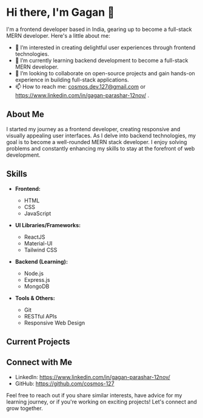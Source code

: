 
# Hi there, I'm Gagan 👋

I'm a frontend developer based in India, gearing up to become a full-stack MERN developer. Here's a little about me:

- 👀 I’m interested in creating delightful user experiences through frontend technologies.
- 🌱 I’m currently learning backend development to become a full-stack MERN developer.
- 💞️ I’m looking to collaborate on open-source projects and gain hands-on experience in building full-stack applications.
- 📫 How to reach me: cosmos.dev.127@gmail.com or https://www.linkedin.com/in/gagan-parashar-12nov/ .

## About Me

I started my journey as a frontend developer, creating responsive and visually appealing user interfaces. As I delve into backend technologies, my goal is to become a well-rounded MERN stack developer. I enjoy solving problems and constantly enhancing my skills to stay at the forefront of web development.


## Skills

- **Frontend:**
  - HTML
  - CSS 
  - JavaScript 

- **UI Libraries/Frameworks:**
  - ReactJS
  - Material-UI
  - Tailwind CSS

- **Backend (Learning):**
  - Node.js
  - Express.js
  - MongoDB

- **Tools & Others:**
  - Git
  - RESTful APIs
  - Responsive Web Design


## Current Projects



## Connect with Me

- LinkedIn: https://www.linkedin.com/in/gagan-parashar-12nov/
- GitHub: https://github.com/cosmos-127


Feel free to reach out if you share similar interests, have advice for my learning journey, or if you're working on exciting projects! Let's connect and grow together.

